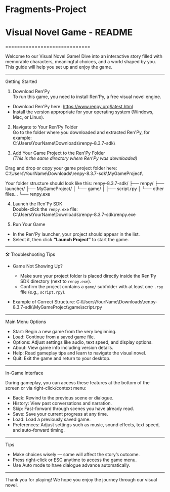 # Fragments-Project
# Visual Novel Game - README
=============================


Welcome to our Visual Novel Game! Dive into an interactive story filled with memorable characters, meaningful choices, and a world shaped by you. This guide will help you set up and enjoy the game.


---


 Getting Started


1. Download Ren'Py  
To run this game, you need to install Ren'Py, a free visual novel engine.


- Download Ren'Py here: https://www.renpy.org/latest.html  
- Install the version appropriate for your operating system (Windows, Mac, or Linux).


2. Navigate to Your Ren'Py Folder  
Go to the folder where you downloaded and extracted Ren'Py, for example:  
C:\Users\YourName\Downloads\renpy-8.3.7-sdk\


3. Add Your Game Project to the Ren'Py Folder  
*(This is the same directory where Ren'Py was downloaded)*


Drag and drop or copy your game project folder here:  
C:\Users\YourName\Downloads\renpy-8.3.7-sdk\MyGameProject\


Your folder structure should look like this:
renpy-8.3.7-sdk/
├── renpy/
├── launcher/
├── MyGameProject/
│   └── game/
│       ├── script.rpy
│       └── other files...
└── renpy.exe


4. Launch the Ren'Py SDK  
Double-click the `renpy.exe` file:  
C:\Users\YourName\Downloads\renpy-8.3.7-sdk\renpy.exe


5. Run Your Game  
- In the Ren'Py launcher, your project should appear in the list.  
- Select it, then click **“Launch Project”** to start the game.


---


🛠 Troubleshooting Tips


- Game Not Showing Up?
  - Make sure your project folder is placed directly inside the Ren'Py SDK directory (next to `renpy.exe`).  
  - Confirm the project contains a `game/` subfolder with at least one `.rpy` file (e.g., `script.rpy`).


- Example of Correct Structure:
C:\Users\YourName\Downloads\renpy-8.3.7-sdk\MyGameProject\game\script.rpy


---


Main Menu Options


- Start: Begin a new game from the very beginning.  
- Load: Continue from a saved game file.  
- Options: Adjust settings like audio, text speed, and display options.  
- About: View game info including version details.  
- Help: Read gameplay tips and learn to navigate the visual novel.  
- Quit: Exit the game and return to your desktop.


---


In-Game Interface


During gameplay, you can access these features at the bottom of the screen or via right-click/context menu:


- Back: Rewind to the previous scene or dialogue.  
- History: View past conversations and narration.  
- Skip: Fast-forward through scenes you have already read.  
- Save: Save your current progress at any time.  
- Load: Load a previously saved game.  
- Preferences: Adjust settings such as music, sound effects, text speed, and auto-forward timing.


---


Tips


- Make choices wisely — some will affect the story’s outcome.  
- Press right-click or ESC anytime to access the game menu.  
- Use Auto mode to have dialogue advance automatically.


---


Thank you for playing! We hope you enjoy the journey through our visual novel.
